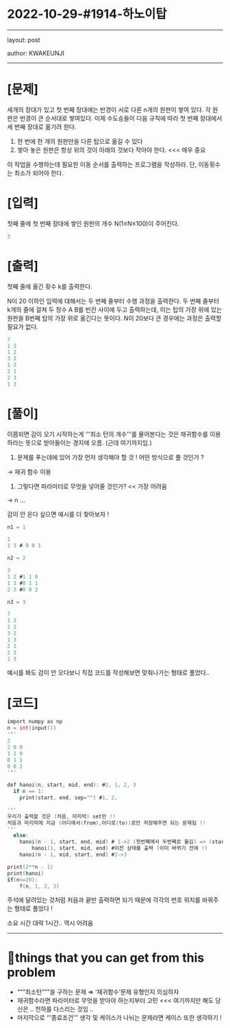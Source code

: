 # 2022-10-29-#1914-하노이탑

---

layout: post

author: KWAKEUNJI

---

# [문제]

세개의 장대가 있고 첫 번째 장대에는 반경이 서로 다른 n개의 원판이 쌓여 있다. 각 원판은 반경이 큰 순서대로 쌓여있다. 이제 수도승들이 다음 규칙에 따라 첫 번째 장대에서 세 번째 장대로 옮기려 한다. 

1. 한 번에 한 개의 원판만을 다른 탑으로 옮길 수 있다 
2. 쌓아 놓은 원판은 항상 위의 것이 아래의 것보다 작아야 한다. <<< 매우 중요

이 작업을 수행하는데 필요한 이동 순서를 출력하는 프로그램을 작성하라. 단, 이동횟수는 최소가 되어야 한다. 

# [입력]

첫째 줄에 첫 번째 장대에 쌓인 원판의 개수 N(1≤N≤100)이 주어진다.

```c
3
```

# [출력]

첫째 줄에 옮긴 횟수 k를 출력한다.

N이 20 이하인 입력에 대해서는 두 번째 줄부터 수행 과정을 출력한다. 두 번째 줄부터 k개의 줄에 걸쳐 두 정수 A B를 빈칸 사이에 두고 출력하는데, 이는 탑의 가장 위에 있는 원판을 B번째 탑의 가장 위로 옮긴다는 뜻이다. N이 20보다 큰 경우에는 과정은 출력할 필요가 없다. 

```c
7
1 3
1 2
3 2
1 3
2 1
2 3
1 3
```

# [풀이]

이쯤되면 감이 오기 시작하는게 ‘’’최소 턴의 개수’’’를 물어본다는 것은 재귀함수를 이용하라는 뜻으로 받아들이는 경지에 오름. (근데 여기까지임.)

1. 문제를 푸는데에 있어 가장 먼저 생각해야 할 것 ! 어떤 방식으로 풀 것인가 ?

→ 재귀 함수 이용

1. 그렇다면 파라미터로 무엇을 넣어줄 것인가? << 가장 어려움 

→ n …

감이 안 온다 싶으면 예시를 더 찾아보자 !

```c
n1 = 1

1
1 3 # 0 0 1

n2 = 2

3
1 2 #1 1 0
1 3 #0 1 1
2 3 #0 0 2

n3 = 3

7
1 3
1 2
3 2
1 3
2 1
2 3
1 3
```

예시를 봐도 감이 안 오다보니 직접 코드를 작성해보면 맞춰나가는 형태로 풀었다..

# [코드]

```c
import numpy as np
n = int(input())
'''
2
2 0 0
1 1 0
0 1 1
0 0 2
'''

def hanoi(n, start, mid, end): #2, 1, 2, 3
  if n == 1:
    print(start, end, sep="") #1, 2, 

'''
우리가 출력할 것은 (처음, 마지막) set만 !!
처음과 마지막에 지금 (어디에서(from),어디로(to))로만 저장해주면 되는 문제임 !!
'''
  else:
    hanoi(n - 1, start, end, mid) # 1->2 (첫번째에서 두번째로 옮김) => (start, mid)만 출력
		hanoi(1, start, mid, end) #이전 상태를 출력 (이미 바뀌기 전에 !)
    hanoi(n - 1, mid, start, end) #2->3

print(2**n - 1)
print(hanoi)
if(n<=20):
	f(n, 1, 2, 3)
```

주석에 달려있는 것처럼 처음과 끝만 출력하면 되기 때문에 각각의 번호 위치를 바꿔주는 형태로 풀었다 !

소요 시간 대략 1시간.. 역시 어려움

---

# **📌things that you can get from this problem**

- “””최소턴”””을 구하는 문제 ⇒ ‘재귀함수’문제 유형인지 의심하자
- 재귀함수라면 파라미터로 무엇을 받아야 하는지부터 고민 <<< 여기까지만 해도 당신은 .. 천하를 다스리는 것임 ..
- 마지막으로 ‘’’종료조건’’’ 생각 및 케이스가 나뉘는 문제라면 케이스 또한 생각하기 !

